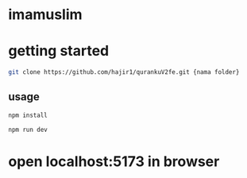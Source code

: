# imamuslim

# getting started


```bash
git clone https://github.com/hajir1/qurankuV2fe.git {nama folder}

```

## usage

```bash
npm install

```
```bash
npm run dev

```

# open localhost:5173 in browser
